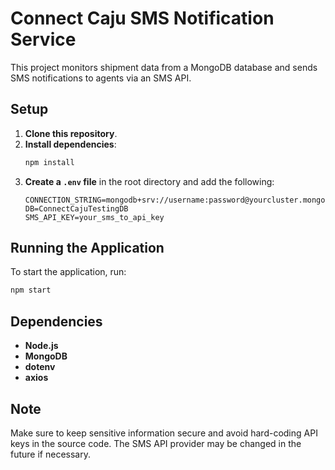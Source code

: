 # Connect Caju SMS Notification Service

This project monitors shipment data from a MongoDB database and sends SMS notifications to agents via an SMS API.

## Setup

1. **Clone this repository**.
2. **Install dependencies**:
   ```bash
   npm install
   ```
3. **Create a `.env` file** in the root directory and add the following:
   ```plaintext
   CONNECTION_STRING=mongodb+srv://username:password@yourcluster.mongodb.net/
   DB=ConnectCajuTestingDB
   SMS_API_KEY=your_sms_to_api_key
   ```

## Running the Application

To start the application, run:
```bash
npm start
```

## Dependencies

- **Node.js**
- **MongoDB**
- **dotenv**
- **axios**

## Note

Make sure to keep sensitive information secure and avoid hard-coding API keys in the source code. The SMS API provider may be changed in the future if necessary.
